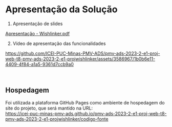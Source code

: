 # Apresentação da Solução


1. Apresentação de slides

[Apresentação - Wishlinker.pdf](https://github.com/ICEI-PUC-Minas-PMV-ADS/pmv-ads-2023-2-e1-proj-web-t8-pmv-ads-2023-2-e1-projwishlinker/files/13629697/Apresentacao.-.Wishlinker.pdf)

2. Vídeo de apresentação das funcionalidades

https://github.com/ICEI-PUC-Minas-PMV-ADS/pmv-ads-2023-2-e1-proj-web-t8-pmv-ads-2023-2-e1-projwishlinker/assets/3586967/1b0b6e11-4409-4f84-a1a5-9361d7ccb9a0

<br>

## Hospedagem

Foi utilizada a plataforma GitHub Pages como ambiente de hospedagem do site do projeto, que será mantido na URL: <br>
https://icei-puc-minas-pmv-ads.github.io/pmv-ads-2023-2-e1-proj-web-t8-pmv-ads-2023-2-e1-projwishlinker/codigo-fonte
